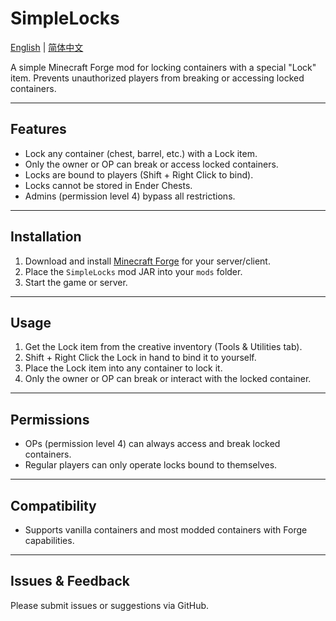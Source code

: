 <!-- Language Switch | 语言切换 -->

# SimpleLocks
[English](README.md) | [简体中文](README_zh.md)

A simple Minecraft Forge mod for locking containers with a special "Lock" item. Prevents unauthorized players from breaking or accessing locked containers.

---

## Features

- Lock any container (chest, barrel, etc.) with a Lock item.
- Only the owner or OP can break or access locked containers.
- Locks are bound to players (Shift + Right Click to bind).
- Locks cannot be stored in Ender Chests.
- Admins (permission level 4) bypass all restrictions.

---

## Installation

1. Download and install [Minecraft Forge](https://files.minecraftforge.net/) for your server/client.
2. Place the `SimpleLocks` mod JAR into your `mods` folder.
3. Start the game or server.

---

## Usage

1. Get the Lock item from the creative inventory (Tools & Utilities tab).
2. Shift + Right Click the Lock in hand to bind it to yourself.
3. Place the Lock item into any container to lock it.
4. Only the owner or OP can break or interact with the locked container.

---

## Permissions

- OPs (permission level 4) can always access and break locked containers.
- Regular players can only operate locks bound to themselves.

---

## Compatibility

- Supports vanilla containers and most modded containers with Forge capabilities.

---



## Issues & Feedback

Please submit issues or suggestions via GitHub.

